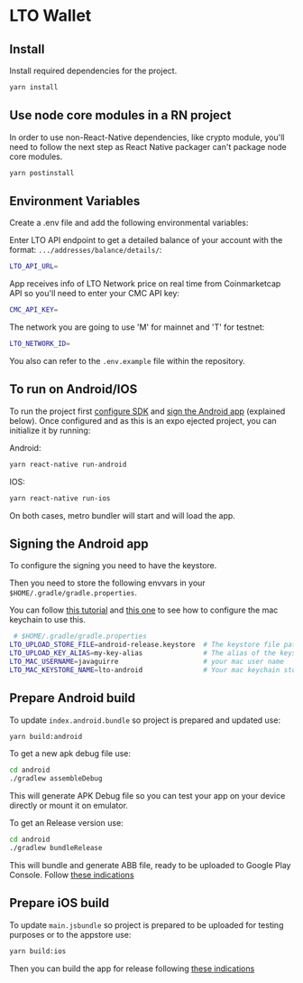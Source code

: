 # LTO Wallet

## Install

Install required dependencies for the project.

```bash
yarn install
```

## Use node core modules in a RN project

In order to use non-React-Native dependencies, like crypto module, you'll need to follow the next step as React Native packager can't package node core modules.

```bash
yarn postinstall
```

## Environment Variables

Create a .env file and add the following environmental variables:

Enter LTO API endpoint to get a detailed balance of your account with the format: `.../addresses/balance/details/`:

```bash
LTO_API_URL=
```

App receives info of LTO Network price on real time from Coinmarketcap API so you'll need to enter your CMC API key:

```bash
CMC_API_KEY=
```

The network you are going to use 'M' for mainnet and 'T' for testnet:

```bash
LTO_NETWORK_ID=
```

You also can refer to the `.env.example` file within the repository.

## To run on Android/IOS

To run the project first [configure SDK](https://reactnative.dev/docs/running-on-device) and [sign the Android app](https://reactnative.dev/docs/signed-apk-android) (explained below). Once configured and as this is an expo ejected project, you can initialize it by running:

Android:

```bash
yarn react-native run-android
```

IOS:

```bash
yarn react-native run-ios
```

On both cases, metro bundler will start and will load the app.

## Signing the Android app

To configure the signing you need to have the keystore.

Then you need to store the following envvars in your `$HOME/.gradle/gradle.properties`.

You can follow [this tutorial](https://reactnative.dev/docs/signed-apk-android#setting-up-gradle-variables) and [this one](https://pilloxa.gitlab.io/posts/safer-passwords-in-gradle/) to see how to configure the mac keychain to use this.

```bash
 # $HOME/.gradle/gradle.properties
LTO_UPLOAD_STORE_FILE=android-release.keystore  # The keystore file path
LTO_UPLOAD_KEY_ALIAS=my-key-alias               # The alias of the keystore file
LTO_MAC_USERNAME=javaguirre                     # your mac user name
LTO_MAC_KEYSTORE_NAME=lto-android               # Your mac keychain store name (see link above)
```

## Prepare Android build

To update `index.android.bundle` so project is prepared and updated use:

```bash
yarn build:android
```

To get a new apk debug file use:

```bash
cd android
./gradlew assembleDebug
```

This will generate APK Debug file so you can test your app on your device directly or mount it on emulator.

To get an Release version use:

```bash
cd android
./gradlew bundleRelease
```

This will bundle and generate ABB file, ready to be uploaded to Google Play Console. Follow [these indications](https://reactnative.dev/docs/signed-apk-android#generating-the-release-aab)

## Prepare iOS build

To update `main.jsbundle` so project is prepared to be uploaded for testing purposes or to the appstore use:

```bash
yarn build:ios
```

Then you can build the app for release following [these indications](https://reactnative.dev/docs/publishing-to-app-store#3-build-app-for-release)
